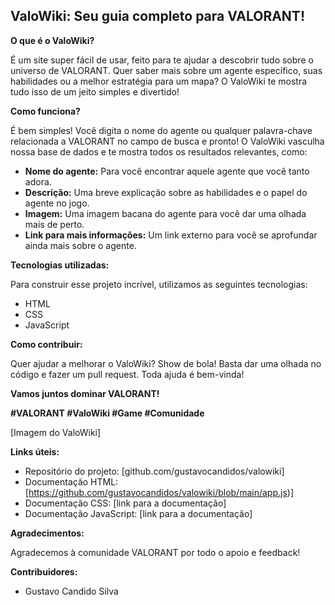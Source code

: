 ## ValoWiki: Seu guia completo para VALORANT!

**O que é o ValoWiki?**

É um site super fácil de usar, feito para te ajudar a descobrir tudo sobre o universo de VALORANT. Quer saber mais sobre um agente específico, suas habilidades ou a melhor estratégia para um mapa? O ValoWiki te mostra tudo isso de um jeito simples e divertido!

**Como funciona?**

É bem simples! Você digita o nome do agente ou qualquer palavra-chave relacionada a VALORANT no campo de busca e pronto! O ValoWiki vasculha nossa base de dados e te mostra todos os resultados relevantes, como:

* **Nome do agente:** Para você encontrar aquele agente que você tanto adora.
* **Descrição:** Uma breve explicação sobre as habilidades e o papel do agente no jogo.
* **Imagem:** Uma imagem bacana do agente para você dar uma olhada mais de perto.
* **Link para mais informações:** Um link externo para você se aprofundar ainda mais sobre o agente.

**Tecnologias utilizadas:**

Para construir esse projeto incrível, utilizamos as seguintes tecnologias:

* HTML
* CSS
* JavaScript

**Como contribuir:**

Quer ajudar a melhorar o ValoWiki? Show de bola! Basta dar uma olhada no código e fazer um pull request. Toda ajuda é bem-vinda!

**Vamos juntos dominar VALORANT!**

**#VALORANT #ValoWiki #Game #Comunidade**

[Imagem do ValoWiki]

**Links úteis:**

* Repositório do projeto: [github.com/gustavocandidos/valowiki]
* Documentação HTML: [https://github.com/gustavocandidos/valowiki/blob/main/app.js)]
* Documentação CSS: [link para a documentação]
* Documentação JavaScript: [link para a documentação]

**Agradecimentos:**

Agradecemos à comunidade VALORANT por todo o apoio e feedback!

**Contribuidores:**

* Gustavo Candido Silva
